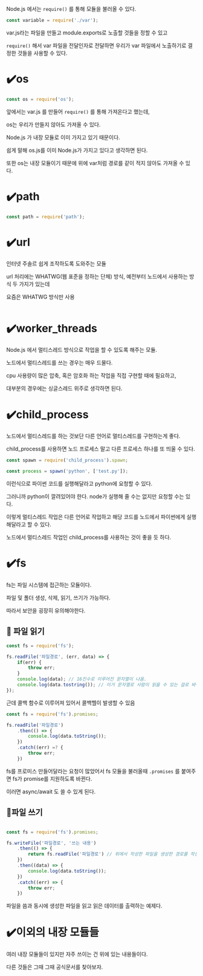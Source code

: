 Node.js 에서는 `require()` 를 통해 모듈을 불러올 수 있다.

```javascript
const variable = require('./var');
```

var.js라는 파일을 만들고 module.exports로 노출할 것들을 정할 수 있고

`require()` 해서 var 파일을 전달인자로 전달하면 우리가 var 파일에서 노출하기로 결정한 것들을 사용할 수 있다.

# ✔️os

```javascript
const os = require('os');
```

앞에서는 var.js 를 만들어 `require()` 를 통해 가져온다고 했는데,

os는 우리가 만들지 않아도 가져올 수 있다.

Node.js 가 내장 모듈로 이미 가지고 있기 때문이다.

쉽게 말해 os.js를 이미 Node.js가 가지고 있다고 생각하면 된다.

또한 os는 내장 모듈이기 때문에 위에 var처럼 경로를 같이 적지 않아도 가져올 수 있다.

# ✔️path

```javascript
const path = require('path');
```

# ✔️url

인터넷 주솔르 쉽게 조작하도록 도와주는 모듈

url 처리에는 WHATWG(웹 표준을 정하는 단체) 방식, 예전부터 노드에서 사용하는 방식 두 가지가 있는데

요즘은 WHATWG 방식만 사용

```javascript

```

# ✔️worker_threads

Node.js 에서 멀티스레드 방식으로 작업을 할 수 있도록 해주는 모듈.

노드에서 멀티스레드를 쓰는 경우는 매우 드물다.

cpu 사용량이 많은 압축, 혹은 암호화 하는 작업을 직접 구현할 때에 필요하고, 

대부분의 경우에는 싱글스레드 위주로 생각하면 된다.

# ✔️child_process

노드에서 멀티스레드를 하는 것보단 다른 언어로 멀티스레드를 구현하는게 좋다.

child_process를 사용하면 노드 프로세스 말고 다른 프로세스 하나를 또 띄울 수 있다.

```javascript
const spawn = require('child_process').spawn;

const process = spawn('python', ['test.py']);

```

이런식으로 파이썬 코드를 실행해달라고 python에 요청할 수 있다.

그러니까 python이 깔려있어야 한다. node가 실행해 줄 수는 없지만 요청할 수는 있다.

이렇게 멀티스레드 작업은 다른 언어로 작업하고 해당 코드를 노드에서 파이썬에게 실행해달라고 할 수 있다.

노드에서 멀티스레드 작업인 child_process를 사용하는 것이 좋을 듯 하다.

# ✔️fs

fs는 파일 시스템에 접근하는 모듈이다.

파일 및 폴더 생성, 삭제, 읽기, 쓰기가 가능하다.

따라서 보안을 굉장히 유의해야한다.

## 📌 파일 읽기

```javascript
const fs = require('fs');

fs.readFile('파일경로', (err, data) => {
	if(err) {
		throw err;
	}
	console.log(data); // 16진수로 이루어진 문자열이 나옴.
	console.log(data.tostring()); // 이거 문자열로 사람이 읽을 수 있는 걸로 바꿔주기기
});
```

근데 콜백 함수로 이루어져 있어서 콜백헬이 발생할 수 있음

```javascript
const fs = require('fs').promises;

fs.readFile('파일경로')
	.then(() => {
		console.log(data.toString());
	})
	.catch((err) =? {
		throw err;
	})
```

fs를 프로미스 만들어달라는 요청이 많았어서 fs 모듈을 불러올때 `.promises` 를 붙여주면 fs가 promise를 지원하도록 바뀐다.

이러면 async/await 도 쓸 수 있게 된다.

## 📌파일 쓰기

```javascript

const fs = require('fs').promises;

fs.writeFile('파일경로', '쓰는 내용')
	.then(() => {
		return fs.readFile('파일경로') // 위에서 작성한 파일을 생성한 경로를 작성
	})
	.then((data) => {
		console.log(data.toString());
	})
	.catch((err) => {
		throw err;
	})
```

파일을 씀과 동시에 생성한 파일을 읽고 읽은 데이터를 출력하는 예제다.



# ✔️이외의 내장 모듈들

여러 내장 모듈들이 있지만 자주 쓰이는 건 위에 있는 내용들이다.

다른 것들은 그때 그때 공식문서를 찾아보자.

